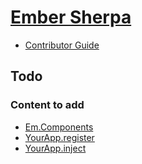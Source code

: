# [Ember Sherpa](http://embersherpa.com)

- [Contributor Guide](http://embersherpa.com/contribute/)

## Todo

### Content to add

- [Em.Components](http://stackoverflow.com/questions/18482457/architecture-for-reusable-object-in-ember/)
- [YourApp.register](http://stackoverflow.com/questions/18209862/how-and-when-to-use-ember-application-register-and-inject-methods/18210271)
- [YourApp.inject](http://stackoverflow.com/questions/18209862/how-and-when-to-use-ember-application-register-and-inject-methods/18210271)